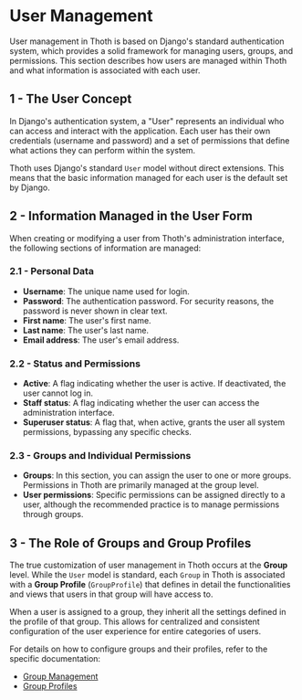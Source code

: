 # User Management

User management in Thoth is based on Django's standard authentication system, which provides a solid framework for managing users, groups, and permissions. This section describes how users are managed within Thoth and what information is associated with each user.

## 1 - The User Concept

In Django's authentication system, a "User" represents an individual who can access and interact with the application. Each user has their own credentials (username and password) and a set of permissions that define what actions they can perform within the system.

Thoth uses Django's standard `User` model without direct extensions. This means that the basic information managed for each user is the default set by Django.

## 2 - Information Managed in the User Form

When creating or modifying a user from Thoth's administration interface, the following sections of information are managed:

### 2.1 - Personal Data
- **Username**: The unique name used for login.
- **Password**: The authentication password. For security reasons, the password is never shown in clear text.
- **First name**: The user's first name.
- **Last name**: The user's last name.
- **Email address**: The user's email address.

### 2.2 - Status and Permissions
- **Active**: A flag indicating whether the user is active. If deactivated, the user cannot log in.
- **Staff status**: A flag indicating whether the user can access the administration interface.
- **Superuser status**: A flag that, when active, grants the user all system permissions, bypassing any specific checks.

### 2.3 - Groups and Individual Permissions
- **Groups**: In this section, you can assign the user to one or more groups. Permissions in Thoth are primarily managed at the group level.
- **User permissions**: Specific permissions can be assigned directly to a user, although the recommended practice is to manage permissions through groups.

## 3 - The Role of Groups and Group Profiles

The true customization of user management in Thoth occurs at the **Group** level. While the `User` model is standard, each `Group` in Thoth is associated with a **Group Profile** (`GroupProfile`) that defines in detail the functionalities and views that users in that group will have access to.

When a user is assigned to a group, they inherit all the settings defined in the profile of that group. This allows for centralized and consistent configuration of the user experience for entire categories of users.

For details on how to configure groups and their profiles, refer to the specific documentation:
- [Group Management](../3.1.1-authentication/3.1.1.1-groups.md)
- [Group Profiles](../3.1.1-authentication/3.1.1.3-group_profiles.md)
